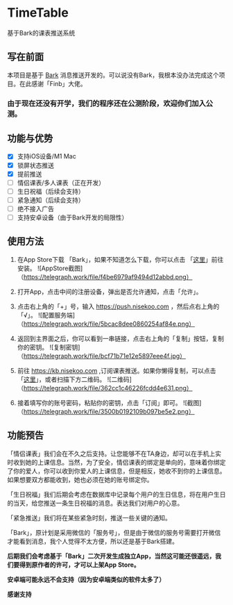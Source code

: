 # TimeTable
基于Bark的课表推送系统

## 写在前面
本项目是基于 [Bark](https://github.com/missuo/bark) 消息推送开发的。可以说没有Bark，我根本没办法完成这个项目。在此感谢「Finb」大佬。

### 由于现在还没有开学，我们的程序还在公测阶段，欢迎你们加入公测。

## 功能与优势
- [x] 支持iOS设备/M1 Mac
- [x] 锁屏状态推送
- [x] 提前推送
- [ ] 情侣课表/多人课表（正在开发）
- [ ] 生日祝福（后续会支持）
- [ ] 紧急通知（后续会支持）
- [ ] 绝不接入广告
- [ ] 支持安卓设备（由于Bark开发的局限性）

## 使用方法
1. 在App Store下载 「Bark」，如果不知道怎么下载，你可以点击 「[这里](https://itunes.apple.com/cn/app/bark-customed-notifications/id1403753865)」前往安装。
![AppStore截图]（https://telegraph.work/file/f4be6979af9494d12abbd.png）

2. 打开App，点击中间的注册设备，弹出是否允许通知，点击「允许」。 

3. 点击右上角的「+」号，输入 https://push.nisekoo.com ，然后点右上角的「√」。
![配置服务端]（https://telegraph.work/file/5bcac8dee0860254af84e.png）

4. 返回到主界面之后，你可以看到一串链接，点击右上角的「复制」按钮，复制你的密钥。
![复制密钥]（https://telegraph.work/file/bcf71b71e12e5897eee4f.jpg）

5. 前往 https://kb.nisekoo.com ,订阅课表推送。如果你懒得复制，可以点击「[这里](https://kb.nisekoo.com)」，或者扫描下方二维码。
![二维码]（https://telegraph.work/file/362cc1c46226fcdd4e631.png）

6. 接着填写你的账号密码，粘贴你的密钥，点击「订阅」即可。
![截图]（https://telegraph.work/file/3500b0192109b097be5e2.png）

## 功能预告
「情侣课表」我们会在不久之后支持。让您能够不在TA身边，却可以在手机上实时收到她的上课信息。当然，为了安全，情侣课表的绑定是单向的，意味着你绑定了你的爱人，你可以收到你爱人的上课信息，但是相反，她收不到你的上课信息。如果想要双方都能收到，她也必须在她的账号绑定你。

「生日祝福」我们后期会考虑在数据库中记录每个用户的生日信息，将在用户生日的当天，给您推送一条生日祝福的消息。表达我们对用户的心意。

「紧急推送」我们将在某些紧急时刻，推送一些关键的通知。

「Bark」，原计划是采用微信的「服务号」，但是由于微信的服务号需要打开微信才能看到消息，我个人觉得不太方便，所以还是基于Bark搭建。

**后期我们会考虑基于「Bark」二次开发生成独立App，当然这可能还很遥远，我们要得到原作者的许可，才可以上架App Store。**

**安卓端可能永远不会支持（因为安卓端类似的软件太多了）**

**感谢支持**







